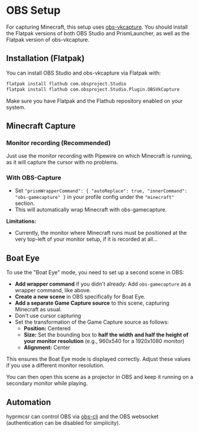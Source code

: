 # OBS Setup

For capturing Minecraft, this setup uses [obs-vkcapture](https://github.com/nowrep/obs-vkcapture).
You should install the Flatpak versions of both OBS Studio and PrismLauncher, as well as the Flatpak version of obs-vkcapture.

## Installation (Flatpak)

You can install OBS Studio and obs-vkcapture via Flatpak with:

```bash
flatpak install flathub com.obsproject.Studio
flatpak install flathub com.obsproject.Studio.Plugin.OBSVkCapture
```

Make sure you have Flatpak and the Flathub repository enabled on your system.

## Minecraft Capture

### Monitor recording (Recommended)
Just use the monitor recording with Pipewire on which Minecraft is running, as it will capture the cursor with no problems.

### With OBS-Capture
- Set `"prismWrapperCommand": { "autoReplace": true, "innerCommand": "obs-gamecapture" }` in your profile config under the `"minecraft"` section.
- This will automatically wrap Minecraft with obs-gamecapture.

**Limitations:**
- Currently, the monitor where Minecraft runs must be positioned at the very top-left of your monitor setup, if it is recorded at all...

## Boat Eye

To use the "Boat Eye" mode, you need to set up a second scene in OBS:

- **Add wrapper command** if you didn't already: Add `obs-gamecapture` as a wrapper command, like above.
- **Create a new scene** in OBS specifically for Boat Eye.
- **Add a separate Game Capture source** to this scene, capturing Minecraft as usual.
- Don't use cursor capturing
- Set the transformation of the Game Capture source as follows:
  - **Position:** Centered
  - **Size:** Set the bounding box to **half the width and half the height of your monitor resolution** (e.g., 960x540 for a 1920x1080 monitor)
  - **Alignment:** Center

This ensures the Boat Eye mode is displayed correctly.
Adjust these values if you use a different monitor resolution.

You can then open this scene as a projector in OBS and keep it running on a secondary monitor while playing.

## Automation

hyprmcsr can control OBS via [obs-cli](https://github.com/pschmitt/obs-cli) and the OBS websocket (authentication can be disabled for simplicity).

